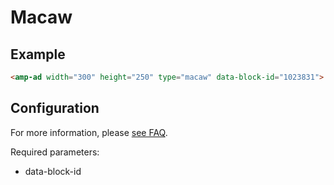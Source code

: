 <!---
 Copyright 2020 The AMP HTML Authors. All Rights Reserved.

 Licensed under the Apache License, Version 2.0 (the "License");
 you may not use this file except in compliance with the License.
 You may obtain a copy of the License at

       http://www.apache.org/licenses/LICENSE-2.0

 Unless required by applicable law or agreed to in writing, software
 distributed under the License is distributed on an "AS-IS" BASIS,
 WITHOUT WARRANTIES OR CONDITIONS OF ANY KIND, either express or implied.
 See the License for the specific language governing permissions and
 limitations under the License.
 -->

# Macaw

## Example

```html
<amp-ad width="300" height="250" type="macaw" data-block-id="1023831"> </amp-ad>
```

## Configuration

For more information, please [see FAQ](https://macaw.is/faq).

Required parameters:

- data-block-id
